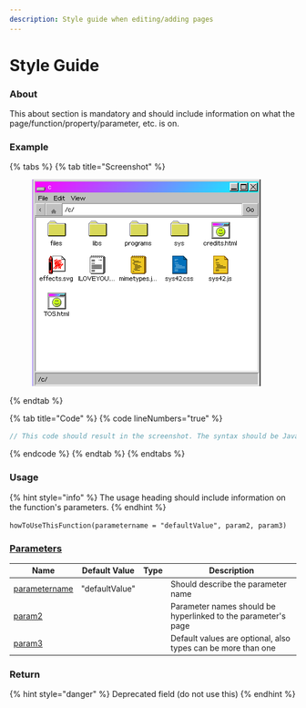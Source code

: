 ```yaml
---
description: Style guide when editing/adding pages
---
```


# Style Guide

### About

This about section is mandatory and should include information on what the page/function/property/parameter, etc. is on.

### Example

{% tabs %}
{% tab title="Screenshot" %}
<figure><img src="assets/explorer- cdrive.png" alt=""><figcaption></figcaption></figure>
{% endtab %}

{% tab title="Code" %}
{% code lineNumbers="true" %}
```javascript
// This code should result in the screenshot. The syntax should be JavaScript and it should be line numbered.
```
{% endcode %}
{% endtab %}
{% endtabs %}

### Usage

{% hint style="info" %}
The usage heading should include information on the function's parameters.
{% endhint %}

`howToUseThisFunction(parametername = "defaultValue", param2, param3)`

### [Parameters](style-guide.md#undefined)

<table><thead><tr><th>Name</th><th>Default Value</th><th data-type="select" data-multiple>Type</th><th>Description</th></tr></thead><tbody><tr><td><a href="style-guide.md">parametername</a></td><td>"defaultValue"</td><td></td><td>Should describe the parameter name</td></tr><tr><td><a href="style-guide.md">param2</a></td><td></td><td></td><td>Parameter names should be hyperlinked to the parameter's page</td></tr><tr><td><a href="style-guide.md">param3</a></td><td></td><td></td><td>Default values are optional, also types can be more than one</td></tr></tbody></table>

### Return

{% hint style="danger" %}
Deprecated field (do not use this)
{% endhint %}
